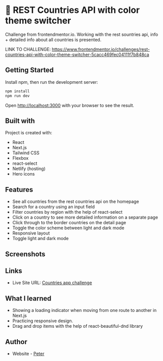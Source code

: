 # 📝 REST Countries API with color theme switcher
 Challenge from frontendmentor.io. 
 Working with the rest sountries api, info + detailed info about all countries is presented.

LINK TO CHALLENGE: https://www.frontendmentor.io/challenges/rest-countries-api-with-color-theme-switcher-5cacc469fec04111f7b848ca

## Getting Started
Install npm, then run the development server:

```bash
npm install
npm run dev
```
Open [http://localhost:3000](http://localhost:3000) with your browser to see the result.
 
## Built with

Project is created with:

- React
- Next.js
- Tailwind CSS
- Flexbox
- react-select
- Netlify (hosting)
- Hero icons

## Features

- See all countries from the rest countries api on the homepage
- Search for a country using an input field
- Filter countries by region with the help of react-select
- Click on a country to see more detailed information on a separate page
- Click through to the border countries on the detail page
- Toggle the color scheme between light and dark mode
- Responsive layout
- Toggle light and dark mode

## Screenshots
 


## Links
- Live Site URL: [Countries app challenge](https://countries-app-peter.netlify.app/)

## What I learned

- Showing a loading indicator when moving from one route to another in Next.js
- Practicing responsive design.
- Drag and drop items with the help of react-beautiful-dnd library

## Author

- Website - [Peter](https://peter-portfolio-app.netlify.app/)
